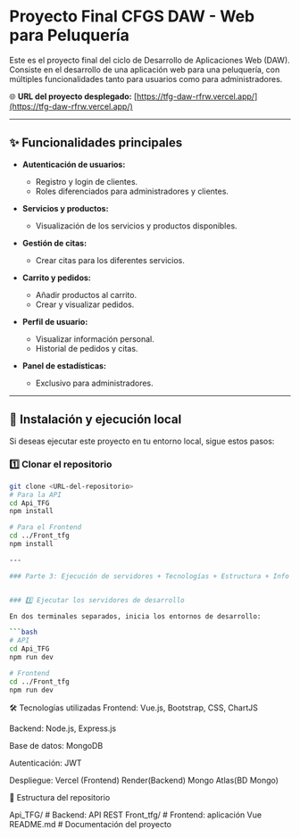 # Proyecto Final CFGS DAW - Web para Peluquería

Este es el proyecto final del ciclo de Desarrollo de Aplicaciones Web (DAW). Consiste en el desarrollo de una aplicación web para una peluquería, con múltiples funcionalidades tanto para usuarios como para administradores.

🌐 **URL del proyecto desplegado:** [https://tfg-daw-rfrw.vercel.app/](https://tfg-daw-rfrw.vercel.app/)

---

## ✨ Funcionalidades principales

- **Autenticación de usuarios:**
  - Registro y login de clientes.
  - Roles diferenciados para administradores y clientes.

- **Servicios y productos:**
  - Visualización de los servicios y productos disponibles.

- **Gestión de citas:**
  - Crear citas para los diferentes servicios.

- **Carrito y pedidos:**
  - Añadir productos al carrito.
  - Crear y visualizar pedidos.

- **Perfil de usuario:**
  - Visualizar información personal.
  - Historial de pedidos y citas.

- **Panel de estadísticas:**
  - Exclusivo para administradores.

---

## 🚀 Instalación y ejecución local

Si deseas ejecutar este proyecto en tu entorno local, sigue estos pasos:

### 1️⃣ Clonar el repositorio

```bash
git clone <URL-del-repositorio>
# Para la API
cd Api_TFG
npm install

# Para el Frontend
cd ../Front_tfg
npm install

---

### Parte 3: Ejecución de servidores + Tecnologías + Estructura + Info adicional


### 3️⃣ Ejecutar los servidores de desarrollo

En dos terminales separados, inicia los entornos de desarrollo:

```bash
# API
cd Api_TFG
npm run dev

# Frontend
cd ../Front_tfg
npm run dev
```
🛠️ Tecnologías utilizadas
Frontend: Vue.js, Bootstrap, CSS, ChartJS

Backend: Node.js, Express.js

Base de datos: MongoDB

Autenticación: JWT

Despliegue: Vercel (Frontend) Render(Backend) Mongo Atlas(BD Mongo)

📁 Estructura del repositorio

Api_TFG/        # Backend: API REST
Front_tfg/      # Frontend: aplicación Vue
README.md       # Documentación del proyecto
